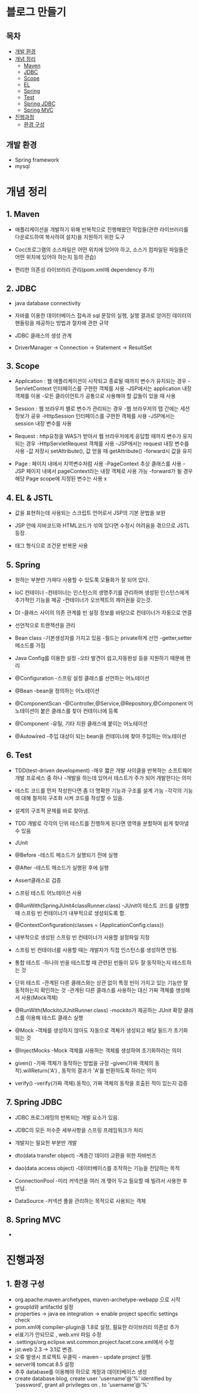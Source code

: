 # 블로그 만들기

## 목차

* [개발 환경](#개발-환경)
* [개념 정리](#개념-정리)
  * [Maven](#1-Maven)
  * [JDBC](#2-JDBC)
  * [Scope](#3-Scope)
  * [EL](#4-EL-&-JSTL)
  * [Spring](#5-Spring)
  * [Test](#6-Test)
  * [Spring JDBC](#7-Spring-JDBC)
  * [Spring MVC](#8-Spring-MVC)
* [진행과정](#진행과정)
  * [환경 구성](#1-환경-구성)

## 개발 환경

* Spring framework
* mysql

# 개념 정리

## 1. Maven

* 애플리케이션을 개발하기 위해 반복적으로 진행해왔던 작업들(관련 라이브러리를 다운로드하여 복사하여 설치)을 지원하기 위한 도구
* Coc(프로그램의 소스파일은 어떤 위치에 있어야 하고, 소스가 컴파일된 파일들은 어떤 위치에 있어야 하는지 등의 관습)

* 편리한 의존성 라이브러리 관리(pom.xml에 dependency 추가)

## 2. JDBC

* java database connectivity
* 자바를 이용한 데이터베이스 접속과 sql 문장의 실행, 실행 결과로 얻어진 데이터의 핸들링을 제공하는 방법과 절차에 관한 규약

* JDBC 클래스의 생성 관계
* DriverManager -> Connection -> Statement -> ResultSet

## 3. Scope

* Application : 웹 애플리케이션이 시작되고 종료될 때까지 변수가 유지되는 경우
  -ServletContext 인터페이스를 구현한 객체를 사용
  -JSP에서는 application 내장 객체를 이용
  -모든 클라이언트가 공통으로 사용해야 할 값들이 있을 때 사용
* Session : 웹 브라우저 별로 변수가 관리되는 경우
  -웹 브라우저의 탭 간에는 세션정보가 공유
  -HttpSession 인터페이스를 구현한 객체를 사용
  -JSP에서는 session 내장 변수를 사용
  
* Request : http요청을 WAS가 받아서 웹 브라우저에게 응답할 때까지 변수가 유지되는 경우
  -HttpServletRequest 객체를 사용
  -JSP에서는 request 내장 변수를 사용
  -값 저장시 setAttribute(), 값 얻을 때 getAttribute()
  -forward시 값을 유지
  
* Page : 페이지 내에서 지역변수처럼 사용
  -PageContext 추상 클래스를 사용
  -JSP 페이지 내에서 pageContext라는 내장 객체로 사용 가능
  -forward가 될 경우 해당 Page scope에 지정된 변수는 사용 x
  
## 4. EL & JSTL

* 값을 표현하는데 사용되는 스크립트 언어로서 JSP의 기본 문법을 보완

* JSP 안에 자바코드와 HTML코드가 섞여 있다면 수정시 어려움을 겪으므로 JSTL 등장.
* 태그 형식으로 조건문 반복문 사용 

## 5. Spring

* 원하는 부분만 가져다 사용할 수 있도록 모듈화가 잘 되어 있다.
* IoC 컨테이너
 -컨테이너는 인스턴스의 생명주기를 관리하며 생성된 인스턴스에게 추가적인 기능을 제공
 -컨테이너가 오브젝트의 제어권을 갖는것.
* DI
 -클래스 사이의 의존 관계를 빈 설정 정보를 바탕으로 컨테이너가 자동으로 연결
* 선언적으로 트랜잭션을 관리

* Bean class
 -기본생성자를 가지고 있음
 -필드는 private하게 선언
 -getter,setter 메소드를 가짐

* Java Config를 이용한 설정
 -오타 발견이 쉽고,자동완성 등을 지원하기 때문에 편리
* @Configuration
 -스프링 설정 클래스를 선언하는 어노테이션
* @Bean
 -bean을 정의하는 어노테이션
* @ComponentScan
 -@Controller,@Service,@Repository,@Component 어노테이션이 붙은 클래스를 찾아 컨테이너에 등록
* @Component
 -유틸, 기타 지원 클래스에 붙이는 어노테이션
* @Autowired
 -주입 대상이 되는 bean을 컨테이너에 찾아 주입하는 어노테이션
 
## 6. Test

* TDD(test-driven development)
 -매우 짧은 개발 사이클을 반복하는 소프트웨어 개발 프로세스 중 하나
 -개발을 하는데 있어서 테스트가 주가 되어 개발한다는 의미
* 테스트 코드를 먼저 작성한다면 좀 더 명확한 기능과 구조를 설계 가능
 -각각의 기능에 대해 철저히 구조화 시켜 코드를 작성할 수 있음.
* 설계의 구조적 문제를 바로 찾아냄.
* TDD 개발로 각각의 단위 테스트를 진행하게 된다면 영역을 분할하여 쉽게 찾아낼 수 있음

* JUnit
* @Before
 -테스트 메소드가 실행되기 전에 실행
* @After
 -테스트 메소드가 실행된 후에 실행
* Assert클래스로 검증

* 스프링 테스트 어노테이션 사용
* @RunWith(SpringJUnit4classRunner.class)
 -JUnit이 테스트 코드를 실행할 때 스프링 빈 컨테이너가 내부적으로 생성되도록 함.
* @ContextConfiguration(classes = {ApplicationConfig.class})
 - 내부적으로 생성된 스프링 빈 컨테이너가 사용할 설정파일 지정
* 스프링 빈 컨테이너를 사용할 때는 개발자가 직접 인스턴스를 생성하면 안됨.

* 통합 테스트
 -하나의 빈을 테스트할 때 관련된 빈들이 모두 잘 동작하는지 테스트하는 것
* 단위 테스트
 -관계된 다른 클래스와는 상관 없이 특정 빈이 가지고 있는 기능만 잘 동작하는지 확인하는 것
 -관계된 다른 클래스를 사용하는 대신 가짜 객체를 생성해서 사용(Mock객체)
* @RunWith(MockitoJUnitRunner.class)
 -mockito가 제공하는 JUnit 확장 클래스를 이용해 테스트 클래스 실행
* @Mock
 -객체를 생성하지 않아도 자동으로 객체가 생성되고 해당 필드가 초기화 되는 것
* @InjectMocks
 -Mock 객체를 사용하는 객체를 생성하여 초기화하라는 의미
* given()
 -가짜 객체가 동작하는 방법을 규정
 -given(가짜 객체의 동작).willReturn('A') , 동작의 결과가 'A'를 반환하도록 하라는 의미
* verify()
 -verify(가짜 객체).동작(), 가짜 객체의 동작을 호출된 적이 있는지 검증
 
## 7. Spring JDBC

* JDBC 프로그래밍의 반복되는 개발 요소가 있음.
* JDBC의 모든 저수준 세부사항을 스프링 프레임워크가 처리
* 개발자는 필요한 부분만 개발

* dto(data transfer object)
 -계층간 데이터 교환을 위한 자바빈즈
* dao(data access object)
 -데이터베이스를 조작하는 기능을 전담하는 목적
* ConnectionPool
 -미리 커넥션을 여러 개 맺어 두고 필요할 때 빌려서 사용한 후 반납.
* DataSource
 -커넥션 풀을 관리하는 목적으로 사용되는 객체
 
## 8. Spring MVC

* 

# 진행과정 

## 1. 환경 구성

* org.apache.maven.archetypes,  maven-archetype-webapp 으로 시작
* groupId와 artifactId 설정
* properties -> java ee integration -> enable project specific settings check
* pom.xml에 compiler-plugin을 1.8로 설정, 필요한 라이브러리 의존성 추가
* el표기가 안되므로 , web.xml 파일 수정
* .settings/org.eclipse.wst.common.project.facet.core.xml에서 수정
* jst.web 2.3 -> 3.1로 변경.
* 오류 발생시 프로젝트 우클릭 - maven - update project 실행.
* server에 tomcat 8.5 설정
* 추후 database를 이용해야 하므로 계정과 데이터베이스 생성
* create database blog, create user 'username'@'%' identified by 'password', grant all privileges on *.* to 'username'@'%'
